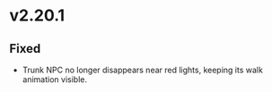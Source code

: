 # v2.20.1

## Fixed
- Trunk NPC no longer disappears near red lights, keeping its walk animation visible.
